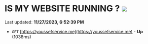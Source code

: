 # IS MY WEBSITE RUNNING ? [![](https://img.shields.io/static/v1?label=Sponsor&message=%E2%9D%A4&logo=GitHub&color=%23fe8e86)](https://github.com/sponsors/<username>)

Last updated: **11/27/2023, 6:52:39 PM**

- `GET` [https://youssefservice.me](https://youssefservice.me) - **Up** (1038ms)
